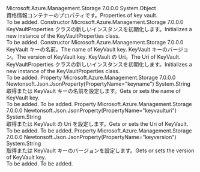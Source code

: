 <Type Name="KeyVaultProperties" FullName="Microsoft.Azure.Management.Storage.Models.KeyVaultProperties">
  <TypeSignature Language="C#" Value="public class KeyVaultProperties" />
  <TypeSignature Language="ILAsm" Value=".class public auto ansi beforefieldinit KeyVaultProperties extends System.Object" />
  <TypeSignature Language="DocId" Value="T:Microsoft.Azure.Management.Storage.Models.KeyVaultProperties" />
  <TypeSignature Language="VB.NET" Value="Public Class KeyVaultProperties" />
  <TypeSignature Language="F#" Value="type KeyVaultProperties = class" />
  <AssemblyInfo>
    <AssemblyName>Microsoft.Azure.Management.Storage</AssemblyName>
    <AssemblyVersion>7.0.0.0</AssemblyVersion>
  </AssemblyInfo>
  <Base>
    <BaseTypeName>System.Object</BaseTypeName>
  </Base>
  <Interfaces />
  <Docs>
    <summary>
            <span data-ttu-id="153d9-101">資格情報コンテナーのプロパティです。</span><span class="sxs-lookup"><span data-stu-id="153d9-101">Properties of key vault.</span></span>
            </summary>
    <remarks>To be added.</remarks>
  </Docs>
  <Members>
    <Member MemberName=".ctor">
      <MemberSignature Language="C#" Value="public KeyVaultProperties ();" />
      <MemberSignature Language="ILAsm" Value=".method public hidebysig specialname rtspecialname instance void .ctor() cil managed" />
      <MemberSignature Language="DocId" Value="M:Microsoft.Azure.Management.Storage.Models.KeyVaultProperties.#ctor" />
      <MemberSignature Language="VB.NET" Value="Public Sub New ()" />
      <MemberType>Constructor</MemberType>
      <AssemblyInfo>
        <AssemblyName>Microsoft.Azure.Management.Storage</AssemblyName>
        <AssemblyVersion>7.0.0.0</AssemblyVersion>
      </AssemblyInfo>
      <Parameters />
      <Docs>
        <summary>
            <span data-ttu-id="153d9-102">KeyVaultProperties クラスの新しいインスタンスを初期化します。</span><span class="sxs-lookup"><span data-stu-id="153d9-102">Initializes a new instance of the KeyVaultProperties class.</span></span>
            </summary>
        <remarks>To be added.</remarks>
      </Docs>
    </Member>
    <Member MemberName=".ctor">
      <MemberSignature Language="C#" Value="public KeyVaultProperties (string keyName = null, string keyVersion = null, string keyVaultUri = null);" />
      <MemberSignature Language="ILAsm" Value=".method public hidebysig specialname rtspecialname instance void .ctor(string keyName, string keyVersion, string keyVaultUri) cil managed" />
      <MemberSignature Language="DocId" Value="M:Microsoft.Azure.Management.Storage.Models.KeyVaultProperties.#ctor(System.String,System.String,System.String)" />
      <MemberSignature Language="VB.NET" Value="Public Sub New (Optional keyName As String = null, Optional keyVersion As String = null, Optional keyVaultUri As String = null)" />
      <MemberSignature Language="F#" Value="new Microsoft.Azure.Management.Storage.Models.KeyVaultProperties : string * string * string -&gt; Microsoft.Azure.Management.Storage.Models.KeyVaultProperties" Usage="new Microsoft.Azure.Management.Storage.Models.KeyVaultProperties (keyName, keyVersion, keyVaultUri)" />
      <MemberType>Constructor</MemberType>
      <AssemblyInfo>
        <AssemblyName>Microsoft.Azure.Management.Storage</AssemblyName>
        <AssemblyVersion>7.0.0.0</AssemblyVersion>
      </AssemblyInfo>
      <Parameters>
        <Parameter Name="keyName" Type="System.String" />
        <Parameter Name="keyVersion" Type="System.String" />
        <Parameter Name="keyVaultUri" Type="System.String" />
      </Parameters>
      <Docs>
        <param name="keyName"><span data-ttu-id="153d9-103">KeyVault キーの名前。</span><span class="sxs-lookup"><span data-stu-id="153d9-103">The name of KeyVault key.</span></span></param>
        <param name="keyVersion"><span data-ttu-id="153d9-104">KeyVault キーのバージョン。</span><span class="sxs-lookup"><span data-stu-id="153d9-104">The version of KeyVault key.</span></span></param>
        <param name="keyVaultUri"><span data-ttu-id="153d9-105">KeyVault の Uri。</span><span class="sxs-lookup"><span data-stu-id="153d9-105">The Uri of KeyVault.</span></span></param>
        <summary>
            <span data-ttu-id="153d9-106">KeyVaultProperties クラスの新しいインスタンスを初期化します。</span><span class="sxs-lookup"><span data-stu-id="153d9-106">Initializes a new instance of the KeyVaultProperties class.</span></span>
            </summary>
        <remarks>To be added.</remarks>
      </Docs>
    </Member>
    <Member MemberName="KeyName">
      <MemberSignature Language="C#" Value="public string KeyName { get; set; }" />
      <MemberSignature Language="ILAsm" Value=".property instance string KeyName" />
      <MemberSignature Language="DocId" Value="P:Microsoft.Azure.Management.Storage.Models.KeyVaultProperties.KeyName" />
      <MemberSignature Language="VB.NET" Value="Public Property KeyName As String" />
      <MemberSignature Language="F#" Value="member this.KeyName : string with get, set" Usage="Microsoft.Azure.Management.Storage.Models.KeyVaultProperties.KeyName" />
      <MemberType>Property</MemberType>
      <AssemblyInfo>
        <AssemblyName>Microsoft.Azure.Management.Storage</AssemblyName>
        <AssemblyVersion>7.0.0.0</AssemblyVersion>
      </AssemblyInfo>
      <Attributes>
        <Attribute>
          <AttributeName>Newtonsoft.Json.JsonProperty(PropertyName="keyname")</AttributeName>
        </Attribute>
      </Attributes>
      <ReturnValue>
        <ReturnType>System.String</ReturnType>
      </ReturnValue>
      <Docs>
        <summary>
            <span data-ttu-id="153d9-107">取得または KeyVault キーの名前を設定します。</span><span class="sxs-lookup"><span data-stu-id="153d9-107">Gets or sets the name of KeyVault key.</span></span>
            </summary>
        <value>To be added.</value>
        <remarks>To be added.</remarks>
      </Docs>
    </Member>
    <Member MemberName="KeyVaultUri">
      <MemberSignature Language="C#" Value="public string KeyVaultUri { get; set; }" />
      <MemberSignature Language="ILAsm" Value=".property instance string KeyVaultUri" />
      <MemberSignature Language="DocId" Value="P:Microsoft.Azure.Management.Storage.Models.KeyVaultProperties.KeyVaultUri" />
      <MemberSignature Language="VB.NET" Value="Public Property KeyVaultUri As String" />
      <MemberSignature Language="F#" Value="member this.KeyVaultUri : string with get, set" Usage="Microsoft.Azure.Management.Storage.Models.KeyVaultProperties.KeyVaultUri" />
      <MemberType>Property</MemberType>
      <AssemblyInfo>
        <AssemblyName>Microsoft.Azure.Management.Storage</AssemblyName>
        <AssemblyVersion>7.0.0.0</AssemblyVersion>
      </AssemblyInfo>
      <Attributes>
        <Attribute>
          <AttributeName>Newtonsoft.Json.JsonProperty(PropertyName="keyvaulturi")</AttributeName>
        </Attribute>
      </Attributes>
      <ReturnValue>
        <ReturnType>System.String</ReturnType>
      </ReturnValue>
      <Docs>
        <summary>
            <span data-ttu-id="153d9-108">取得または KeyVault の Uri を設定します。</span><span class="sxs-lookup"><span data-stu-id="153d9-108">Gets or sets the Uri of KeyVault.</span></span>
            </summary>
        <value>To be added.</value>
        <remarks>To be added.</remarks>
      </Docs>
    </Member>
    <Member MemberName="KeyVersion">
      <MemberSignature Language="C#" Value="public string KeyVersion { get; set; }" />
      <MemberSignature Language="ILAsm" Value=".property instance string KeyVersion" />
      <MemberSignature Language="DocId" Value="P:Microsoft.Azure.Management.Storage.Models.KeyVaultProperties.KeyVersion" />
      <MemberSignature Language="VB.NET" Value="Public Property KeyVersion As String" />
      <MemberSignature Language="F#" Value="member this.KeyVersion : string with get, set" Usage="Microsoft.Azure.Management.Storage.Models.KeyVaultProperties.KeyVersion" />
      <MemberType>Property</MemberType>
      <AssemblyInfo>
        <AssemblyName>Microsoft.Azure.Management.Storage</AssemblyName>
        <AssemblyVersion>7.0.0.0</AssemblyVersion>
      </AssemblyInfo>
      <Attributes>
        <Attribute>
          <AttributeName>Newtonsoft.Json.JsonProperty(PropertyName="keyversion")</AttributeName>
        </Attribute>
      </Attributes>
      <ReturnValue>
        <ReturnType>System.String</ReturnType>
      </ReturnValue>
      <Docs>
        <summary>
            <span data-ttu-id="153d9-109">取得または KeyVault キーのバージョンを設定します。</span><span class="sxs-lookup"><span data-stu-id="153d9-109">Gets or sets the version of KeyVault key.</span></span>
            </summary>
        <value>To be added.</value>
        <remarks>To be added.</remarks>
      </Docs>
    </Member>
  </Members>
</Type>